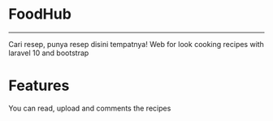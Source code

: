 # FoodHub
---
Cari resep, punya resep disini tempatnya!
Web for look cooking recipes with laravel 10 and bootstrap 

# Features
You can read, upload and comments the recipes
